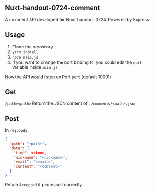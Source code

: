 ## Nuxt-handout-0724-comment
A comment API developed for Nuxt-handout-0724.
Powered by Express.

## Usage
1. Clone the repository.
2. `yarn install`
3. `node main.js`
4. If you want to change the port binding to, you could edit the `port` variable inside `main.js`

Now the API would listen on Port `port` (default 10001)

## Get
`/path=<path>`
Return the JSON content of `./comments/<path>.json`

## Post
In `req.body`:
```JSON
{
  "path": "<path>", 
  "data": {
    "time": <time>,
    "nickname": "<nickname>",
    "email": "<email>",
    "content": "<content>"
  }
}
```
Return `Accepted` if processed correctly.